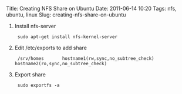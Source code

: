 Title: Creating NFS Share on Ubuntu
Date: 2011-06-14 10:20
Tags: nfs, ubuntu, linux
Slug: creating-nfs-share-on-ubuntu

1. Install nfs-server

		sudo apt-get install nfs-kernel-server

2. Edit /etc/exports to add share

		/srv/homes       hostname1(rw,sync,no_subtree_check) hostname2(ro,sync,no_subtree_check)

3. Export share
				
		sudo exportfs -a